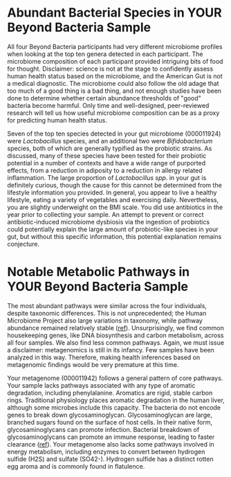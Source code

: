 # Abundant Bacterial Species in YOUR Beyond Bacteria Sample

All four Beyond Bacteria participants had very different microbiome profiles
when looking at the top ten genera detected in each participant. The microbiome
composition of each participant provided intriguing bits of food for thought.
Disclaimer: science is not at the stage to confidently assess human health
status based on the microbiome, and the American Gut is not a medical
diagnostic. The microbiome could also follow the old adage that too much of a
good thing is a bad thing, and not enough studies have been done to determine
whether certain abundance thresholds of "good" bacteria become harmful. Only
time and well-designed, peer-reviewed research will tell us how useful
microbiome composition can be as a proxy for predicting human health status.

Seven of the top ten species detected in your gut microbiome (000011924) were
*Lactobacillus* species, and an additional two were *Bifidobacterium* species, both
of which are generally typified as the probiotic strains. As discussed, many of
these species have been tested for their probiotic potential in a number of
contexts and have a wide range of purported effects, from a reduction in
adiposity to a reduction in allergy related inflammation. The large proportion
of *Lactobacillus spp.* in your gut is definitely curious, though the cause for
this cannot be determined from the lifestyle information you provided. In
general, you appear to live a healthy lifestyle, eating a variety of vegetables
and exercising daily. Nevertheless, you are slightly underweight on the BMI
scale. You did use antibiotics in the year prior to collecting your sample. An
attempt to prevent or correct antibiotic-induced microbiome dysbiosis via the
ingestion of probiotics could potentially explain the large amount of
probiotic-like species in your gut, but without this specific information, this
potential explanation remains conjecture.

# Notable Metabolic Pathways in YOUR Beyond Bacteria Sample

The most abundant pathways were similar across the four individuals, despite
taxonomic differences. This is not unprecedented; the Human Microbiome Project
also large variations in taxonomy, while pathway abundance remained relatively
stable ([ref](http://www.ncbi.nlm.nih.gov/pubmed/22699609)). Unsurprisingly, we
find common housekeeping genes, like DNA biosynthesis and carbon metabolism,
across all four samples. We also find less common pathways. Again, we must
issue a disclaimer: metagenomics is still in its infancy. Few samples have been
analyzed in this way. Therefore, making health inferences based on metagenomic
findings would be very premature at this time.

Your metagenome (000011942) follows a general pattern of core pathways. Your
sample lacks pathways associated with any type of aromatic degradation,
including phenylalanine. Aromatics are rigid, stable carbon rings. Traditional
physiology places aromatic degradation in the human liver, although some
microbes include this capacity.  The bacteria do not encode genes to break down
glycosaminoglycan. Glycosaminoglycan are large, branched sugars found on the
surface of host cells. In their native form, glycosaminoglycans can promote
infection. Bacterial breakdown of glycosaminoglycans can promote an immune
response, leading to faster clearance
([ref](http://www.ncbi.nlm.nih.gov/pubmed/25122767)). Your metagenome also
lacks some pathways involved in energy metabolism, including enzymes to convert
between hydrogen sulfide (H2S) and sulfate (SO42-). Hydrogen sulfide has a
distinct rotten egg aroma and is commonly found in flatulence.
